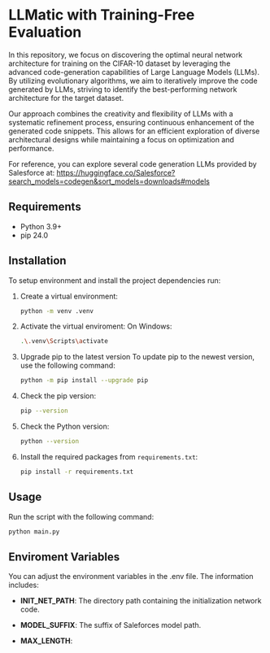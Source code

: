 # LLMatic with Training-Free Evaluation
In this repository, we focus on discovering the optimal neural network architecture for training on the CIFAR-10 dataset by leveraging the advanced code-generation capabilities of Large Language Models (LLMs). By utilizing evolutionary algorithms, we aim to iteratively improve the code generated by LLMs, striving to identify the best-performing network architecture for the target dataset.

Our approach combines the creativity and flexibility of LLMs with a systematic refinement process, ensuring continuous enhancement of the generated code snippets. This allows for an efficient exploration of diverse architectural designs while maintaining a focus on optimization and performance.

For reference, you can explore several code generation LLMs provided by Salesforce at: https://huggingface.co/Salesforce?search_models=codegen&sort_models=downloads#models

## Requirements
 - Python 3.9+
 - pip 24.0

## Installation

To setup environment and install the project dependencies run:

1. Create a virtual environment:
   ```sh
   python -m venv .venv
   ```

2. Activate the virtual enviroment:
   On Windows:
   ```sh
   .\.venv\Scripts\activate
   ```

3. Upgrade pip to the latest version
   To update pip to the newest version, use the following command:
   ```bash
   python -m pip install --upgrade pip
   ```

4. Check the pip version:
   ```bash
   pip --version
   ```

5. Check the Python version:
   ```bash
   python --version
   ```

6. Install the required packages from `requirements.txt`:
   ```bash
   pip install -r requirements.txt
   ```

## Usage

Run the script with the following command:

```bash
python main.py
```

## Enviroment Variables
You can adjust the environment variables in the .env file. The information includes:

- **INIT_NET_PATH**: The directory path containing the initialization network code.

- **MODEL_SUFFIX**: The suffix of Saleforces model path.

- **MAX_LENGTH**: 



